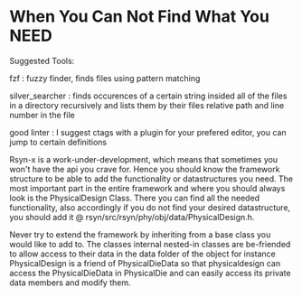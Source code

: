 
When You Can Not Find What You NEED
=

Suggested Tools:

fzf : fuzzy finder, finds files using pattern matching

silver_searcher : finds occurences of a certain string insided all of the files in a directory
recursively and lists them by their files relative path and line number in the file

good linter : I suggest ctags with a plugin for your prefered editor, you can jump to certain 
definitions 

Rsyn-x is a work-under-development, which means that sometimes you won't have the api you 
crave for. Hence you should know the framework structure to be able to add the functionality 
or datastructures you need. The most important part in the entire framework and where you
should always look is the PhysicalDesign Class. There you can find all the needed 
functionality, also accordingly if you do not find your desired datastructure, you should add 
it @ rsyn/src/rsyn/phy/obj/data/PhysicalDesign.h. 


Never try to extend the framework by inheriting from a base class you would like to add to. 
The classes internal nested-in classes are be-friended to allow access to their data in the 
data folder 
of the object for instance PhysicalDesign is a friend of PhysicalDieData so that physicaldesign
can access the PhysicalDieData in PhysicalDie and can easily access its private data members 
and modify them.
